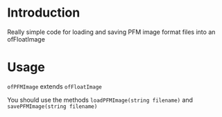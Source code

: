 # Introduction
Really simple code for loading and saving PFM image format files into an ofFloatImage

# Usage
`ofPFMImage` extends `ofFloatImage`

You should use the methods `loadPFMImage(string filename)` and `savePFMImage(string filename)`


